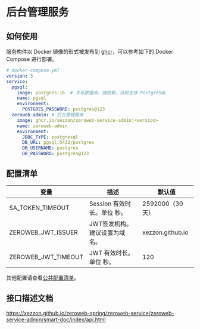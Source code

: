 # 后台管理服务

## 如何使用

服务构件以 Docker 镜像的形式被发布到 [ghcr](https://ghcr.io)，可以参考如下的 Docker Compose 进行部署。

```yaml
# docker-compose.yml
version: 3
service:
  pgsql:
    image: postgres:16  # 关系数据库，强依赖，目前支持 PostgreSQL
    name: pgsql
    environment:
      POSTGRES_PASSWORD: postgres@123
  zeroweb-admin: # 后台管理服务
    image: ghcr.io/xezzon/zeroweb-service-admin:<version>
    name: zeroweb-admin
    environment:
      JDBC_TYPE: postgresql
      DB_URL: pgsql:5432/postgres
      DB_USERNAME: postgres
      DB_PASSWORD: postgres@123
```

## 配置清单

| 变量                  | 描述                 | 默认值              |
|---------------------|--------------------|------------------|
| SA_TOKEN_TIMEOUT    | Session 有效时长。单位 秒。 | 2592000（30天）     |
| ZEROWEB_JWT_ISSUER  | JWT签发机构。建议设置为域名。   | xezzon.github.io |
| ZEROWEB_JWT_TIMEOUT | JWT 有效时长。单位 秒。     | 120              |

其他配置请查看[公共配置清单](../../zeroweb-spring-boot-starter/README.md)。

## 接口描述文档

https://xezzon.github.io/zeroweb-spring/zeroweb-service/zeroweb-service-admin/smart-doc/index/api.html
